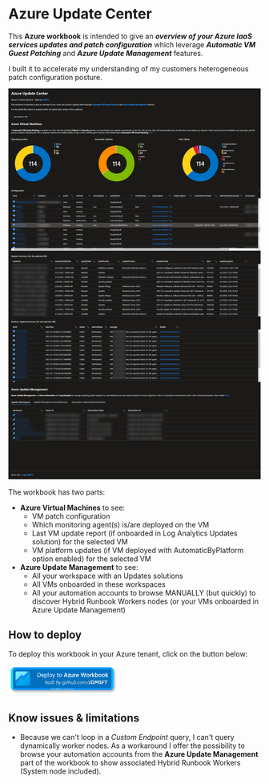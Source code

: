 # Azure Update Center

This **Azure workbook** is intended to give an ***overview of your Azure IaaS services updates and patch configuration*** which leverage ***Automatic VM Guest Patching*** and ***Azure Update Management*** features.

I built it to accelerate my understanding of my customers heterogeneous patch configuration posture.

![Azure Update Center workbook](media/AzureUpdateCenter.png)

The workbook has two parts:

* **Azure Virtual Machines** to see:
  * VM patch configuration
  * Which monitoring agent(s) is/are deployed on the VM
  * Last VM update report (if onboarded in Log Analytics Updates solution) for the selected VM
  * VM platform updates (if VM deployed with AutomaticByPlatform option enabled) for the selected VM
* **Azure Update Management** to see:
  * All your workspace with an Updates solutions
  * All VMs onboarded in these workspaces
  * All your automation accounts to browse MANUALLY (but quickly) to discover Hybrid Runbook Workers nodes (or your VMs onboarded in Azure Update Management)

## How to deploy

To deploy this workbook in your Azure tenant, click on the button below:

<a href="https://portal.azure.com/#create/Microsoft.Template/uri/https%3A%2F%2Fraw.githubusercontent.com%2Fjdmsft%2FAzureUpdateCenter%2Fmain%2Ftemplate%2Fdeploy.json" target="_blank"><img src="https://raw.githubusercontent.com/jdmsft/AzureUpdateCenter/main/media/DeployToAzWorkbookByJDMSFT_v2.0.png" height="60"/></a>

## Know issues & limitations

* Because we can't loop in a *Custom Endpoint* query, I can't query dynamically worker nodes. As a workaround I offer the possibility to browse your automation accounts from the **Azure Update Management** part of the workbook to show associated Hybrid Runbook Workers (System node included).